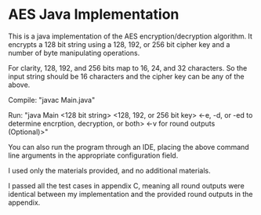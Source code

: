 # AES Java Implementation
This is a java implementation of the AES encryption/decryption algorithm. It encrypts a 128 bit string using a 128, 192, or 256 bit cipher key and a number of byte manipulating operations.

For clarity, 128, 192, and 256 bits map to 16, 24, and 32 characters. So the input string should be 16 characters and the cipher key can be any of the above.

Compile: "javac Main.java" 

Run:     "java Main <128 bit string> <128, 192, or 256 bit key> <-e, -d, or -ed to determine encrption, decryption, or both> <-v for round outputs (Optional)>"

You can also run the program through an IDE, placing the above command line arguments in the appropriate configuration field.

I used only the materials provided, and no additional materials.

I passed all the test cases in appendix C, meaning all round outputs were identical between my implementation and the provided round outputs in the appendix. 




